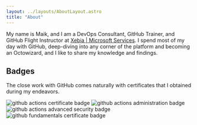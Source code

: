 ```yaml
---
layout: ../layouts/AboutLayout.astro
title: "About"
---
```


My name is Maik, and I am a DevOps Consultant, GitHub Trainer, and GitHub Flight Instructor at <a href="https://xebia.com/digital-transformation/microsoft-services/">Xebia | Microsoft Services</a>. I spend most of my day with GitHub, deep-diving into any corner of the platform and becoming an Octowizard, and I like to share my knowledge and findings.

## Badges

The close work with GitHub comes naturally with certificates that I obtained during my endeavors.

<div class="grid grid-cols-4 gap-x-1 gap-y-1">
  <img src="/badges/github-actions_medium.png" alt="github actions certificate badge">
  <img src="/badges/github-administration_medium.png" alt="github actions administration badge">
  <img src="/badges/github-advanced-security_medium.png" alt="github actions advanced security badge">
  <img src="/badges/github-foundations-for-non-developers_medium.png" alt="github fundamentals certificate badge">
</div>
